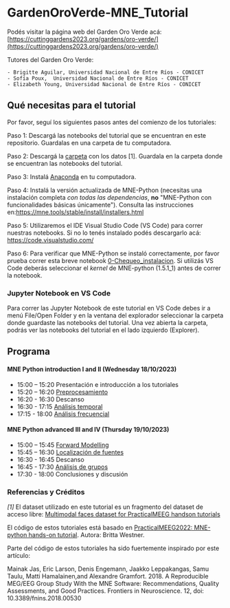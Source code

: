 # GardenOroVerde-MNE_Tutorial
Podés visitar la página web del Garden Oro Verde acá: [https://cuttinggardens2023.org/gardens/oro-verde/](https://cuttinggardens2023.org/gardens/oro-verde/)

Tutores del Garden Oro Verde:

	- Brigitte Aguilar, Universidad Nacional de Entre Ríos - CONICET
	- Sofía Poux,  Universidad Nacional de Entre Ríos - CONICET
	- Elizabeth Young, Universidad Nacional de Entre Ríos - CONICET

 ## Qué necesitas para el tutorial
Por favor, seguí los siguientes pasos antes del comienzo de los tutoriales:

Paso 1: Descargá las notebooks del tutorial que se encuentran en este repositorio. Guardalas en una carpeta de tu computadora.

Paso 2: Descargá la [carpeta](https://drive.google.com/drive/folders/1O7c_1LH-i5KSSZhoew4meIr4l44zcVF6?usp=drive_link) con los datos [1]. Guardala en la carpeta donde se encuentran las notebooks del tutorial.

Paso 3: Instalá [Anaconda](https://www.anaconda.com/download) en tu computadora.

Paso 4: Instalá la versión actualizada de MNE-Python (necesitas una instalación completa *con todas las dependencias*, **no** "MNE-Python con funcionalidades básicas únicamente"). Consulta las instrucciones en:https://mne.tools/stable/install/installers.html

Paso 5: Utilizaremos el IDE Visual Studio Code (VS Code) para correr nuestras notebooks. Si no lo tenés instalado podés descargarlo acá: https://code.visualstudio.com/

Paso 6: Para verificar que MNE-Python se instaló correctamente, por favor prueba correr esta breve notebook [0-Chequeo_instalacion](0-Chequeo_instalacion.ipynb). Si utilizás VS Code deberás seleccionar el *kernel* de MNE-python (1.5.1_1) antes de correr la notebook. 

### Jupyter Notebook en VS Code

Para correr las Jupyter Notebook de este tutorial en VS Code debes ir a menú File/Open Folder y en la ventana del explorador seleccionar la carpeta donde guardaste las notebooks del tutorial. Una vez abierta la carpeta, podrás ver las notebooks del tutorial en el lado izquierdo (Explorer).

## Programa
#### MNE Python introduction I and II (Wednesday 18/10/2023)
 - 15:00 – 15:20 Presentación e introducción a los tutoriales
 - 15:20 – 16:20 [Preprocesamiento](1-Preprocesamiento.ipynb)
 - 16:20 - 16:30 Descanso
 - 16:30 - 17:15 [Análisis temporal](2-Analisis_temporal.ipynb)
 - 17:15 - 18:00 [Análisis frecuencial](3-Analisis_frecuencial.ipynb)
#### MNE Python advanced III and IV (Thursday 19/10/2023)
 - 15:00 – 15:45 [Forward Modelling](4-Forward_modelling.ipynb)
 - 15:45 – 16:30 [Localización de fuentes](5-Localizacion_fuentes.ipynb)
 - 16:30 - 16:45 Descanso
 - 16:45 - 17:30 [Análisis de grupos](6-Analisis_de_grupos.ipynb)
 - 17:30 - 18:00 Conclusiones y discusión

### Referencias y Créditos
*[1]* El dataset utilizado en este tutorial es un fragmento del dataset de acceso libre: [Multimodal faces dataset for PracticalMEEG handson tutorials](https://zenodo.org/record/7405048)

El código de estos tutoriales está basado en [PracticalMEEG2022: MNE-python hands-on tutorial](https://zenodo.org/record/7602381). Autora: Britta Westner. 

Parte del código de estos tutoriales ha sido fuertemente inspirado por este artículo:

Mainak Jas, Eric Larson, Denis Engemann, Jaakko Leppakangas, Samu Taulu, Matti Hamalainen,and Alexandre Gramfort. 2018. A Reproducible MEG/EEG Group Study With the MNE Software: Recommendations, Quality Assessments, and Good Practices. Frontiers in Neuroscience. 12, doi: 10.3389/fnins.2018.00530

